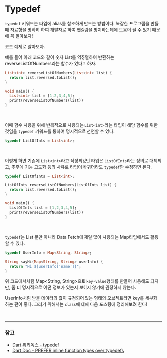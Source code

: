 # Typedef

`typedef` 키워드는 타입에 alias를 참조하게 만드는 방법이다.
복잡한 프로그램을 만들때 자료형을 명확히 하여 개발자로 하여 헷갈림을 방지하는데에 도움이 될 수 있기 때문에 꼭 알아보자!


코드 예제로 알아보자.

예를 들어 아래 코드와 같이 숫자 List를 역정렬하여 반환하는 reverseListOfNumbers라는 함수가 있다고 하자.

```dart
List<int> reverseListOfNumbers(List<int> list) {
  return list.reversed.toList();
}

void main() {
  List<int> list = [1,2,3,4,5];
  print(reverseListOfNumbers(list));
}
```
<br/>

이때 함수 사용을 위해 반복적으로 사용되는 `List<int>`라는 타입이 해당 함수를 위한 것임을 `typedef` 키워드를 통하여 명시적으로 선언할 수 있다.

```dart
typedef ListOfInts = List<int>;
```
<br/>


이렇게 하면 기존에 `List<int>`라고 작성되었던 타입은 `ListOfInts`라는 정의로 대체되고, 추후에 기능 고도화 등의 사유로 타입이 바뀌더라도 `typedef`만 수정하면 된다.

```dart
typedef ListOfInts = List<int>;

ListOfInts reverseListOfNumbers(ListOfInts list) {
  return list.reversed.toList();
}

void main() {
  ListOfInts list = [1,2,3,4,5];
  print(reverseListOfNumbers(list));
}
```
<br/>


`typedef`는 List 뿐만 아니라 Data Fetch에 제일 많이 사용되는 Map타입에서도 활용할 수 있다.

```dart
typedef UserInfo = Map<String, String>;

String sayHi(Map<String, String> userInfo) {
  return "Hi ${userInfo['name']}";
}
```

위 코드에서처럼 Map<String, String>으로 `key-value`형태를 만들어 사용해도 되지만, 좀 더 명시적으로 어떤 정보가 있는지 보이지 않기에 권장하지 않는다.


UserInfo처럼 받을 데이터의 값이 규정되어 있는 형태의 오브젝트라면 key를 세부화 하는 편이 좋다.
그러기 위해서는 `class`에 대해 다음 포스팅에 정리해보려 한다!


<br/>
<hr/>

### 참고

- [Dart 위키독스 - typedef](https://wikidocs.net/189085)
- [Dart Doc - PREFER inline function types over typedefs](https://dart.dev/effective-dart/design#prefer-inline-function-types-over-typedefs)
